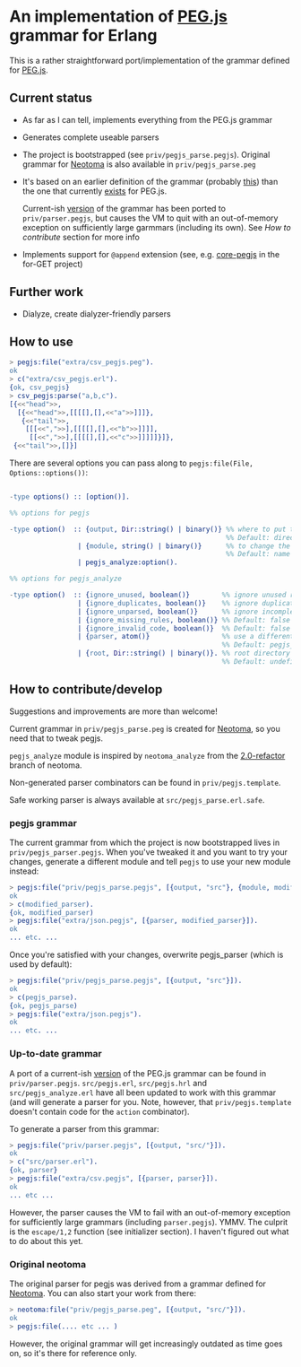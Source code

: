 # An implementation of [PEG.js](http://pegjs.majda.cz) grammar for Erlang

This is a rather straightforward port/implementation of the grammar defined for
[PEG.js](http://pegjs.majda.cz/documentation#grammar-syntax-and-semantics).

## Current status

- As far as I can tell, implements everything from the PEG.js grammar
- Generates complete useable parsers
- The project is bootstrapped (see `priv/pegjs_parse.pegjs`). Original grammar for 
  [Neotoma](https://github.com/seancribbs/neotoma) is also available in `priv/pegjs_parse.peg`
- It's based on an earlier definition of the grammar (probably [this](https://github.com/dmajda/pegjs/blob/f0a6bc92cc24b623689c7811bebc1ce2921442f0/src/parser.pegjs))
  than the one that currently [exists](https://github.com/dmajda/pegjs/blob/master/src/parser.pegjs) 
  for PEG.js. 
  
  Current-ish [version](https://github.com/dmajda/pegjs/blob/7e3b4ec4f826036fd1f6caf7e1e3f20cc8136a6e/src/parser.pegjs) 
  of the grammar has been ported to `priv/parser.pegjs`, but causes the VM to quit
  with an out-of-memory exception on sufficiently large garmmars (including its own).
  See *How to contribute* section for more info
- Implements support for `@append` extension (see, e.g. [core-pegjs](https://github.com/for-GET/core-pegjs) 
  in the for-GET project)

## Further work

- Dialyze, create dialyzer-friendly parsers

## How to use

```erlang
> pegjs:file("extra/csv_pegjs.peg").
ok
> c("extra/csv_pegjs.erl").
{ok, csv_pegjs}
> csv_pegjs:parse("a,b,c").
[{<<"head">>,
  [{<<"head">>,[[[[],[],<<"a">>]]]},
   {<<"tail">>,
    [[[<<",">>],[[[[],[],<<"b">>]]]],
     [[<<",">>],[[[[],[],<<"c">>]]]]]}]},
 {<<"tail">>,[]}]
```

There are several options you can pass along to `pegjs:file(File, Options::options())`:

```erlang

-type options() :: [option()].

%% options for pegjs

-type option()  :: {output, Dir::string() | binary()} %% where to put the generated file
                                                      %% Default: directory of the input file
                 | {module, string() | binary()}      %% to change the module name
                                                      %% Default: name of the input file
                 | pegjs_analyze:option().

%% options for pegjs_analyze

-type option()  :: {ignore_unused, boolean()}        %% ignore unused rules. Default: true
                 | {ignore_duplicates, boolean()}    %% ignore duplicate rules. Default: false
                 | {ignore_unparsed, boolean()}      %% ignore incomplete parses. Default: false
                 | {ignore_missing_rules, boolean()} %% Default: false
                 | {ignore_invalid_code, boolean()}  %% Default: false
                 | {parser, atom()}                  %% use a different module to parse grammars. 
                                                     %% Default: pegjs_parse
                 | {root, Dir::string() | binary()}. %% root directory for @append instructions. 
                                                     %% Default: undefined

```

## How to contribute/develop

Suggestions and improvements are more than welcome!

Current grammar in `priv/pegjs_parse.peg` is created for [Neotoma](https://github.com/seancribbs/neotoma),
so you need that to tweak pegjs.

`pegjs_analyze` module is inspired by `neotoma_analyze` from the [2.0-refactor](https://github.com/seancribbs/neotoma/tree/2.0-refactor)
branch of neotoma.

Non-generated parser combinators can be found in `priv/pegjs.template`.

Safe working parser is always available at `src/pegjs_parse.erl.safe`.

### pegjs grammar

The current grammar from which the project is now bootstrapped lives in 
`priv/pegjs_parser.pegjs`. When you've tweaked it and you want to try your changes, 
generate a different module and tell `pegjs` to use your new module instead:

```erlang
> pegjs:file("priv/pegjs_parse.pegjs", [{output, "src"}, {module, modified_parser}]).
ok
> c(modified_parser).
{ok, modified_parser)
> pegjs:file("extra/json.pegjs", [{parser, modified_parser}]).
ok
... etc. ...
```

Once you're satisfied with your changes, overwrite pegjs_parser (which is used by default):

```erlang
> pegjs:file("priv/pegjs_parse.pegjs", [{output, "src"}]).
ok
> c(pegjs_parse).
{ok, pegjs_parse)
> pegjs:file("extra/json.pegjs").
ok
... etc. ...
```

### Up-to-date grammar

A port of a current-ish [version](https://github.com/dmajda/pegjs/blob/7e3b4ec4f826036fd1f6caf7e1e3f20cc8136a6e/src/parser.pegjs)
of the PEG.js grammar can be found in `priv/parser.pegjs`. `src/pegjs.erl`, 
`src/pegjs.hrl` and `src/pegjs_analyze.erl` have all been updated to work with
this grammar (and will generate a parser for you. Note, however, that `priv/pegjs.template`
doesn't contain code for the `action` combinator).

To generate a parser from this grammar:

```erlang
> pegjs:file("priv/parser.pegjs", [{output, "src/"}]).
ok
> c("src/parser.erl").
{ok, parser}
> pegjs:file("extra/csv.pegjs", [{parser, parser}]).
ok
... etc ...
```

However, the parser causes the VM to fail with an out-of-memory exception for
sufficiently large grammars (including `parser.pegjs`). YMMV. The culprit is
the `escape/1,2` function (see initializer section). I haven't figured out what 
to do about this yet. 


### Original neotoma

The original parser for pegjs was derived from a grammar defined for [Neotoma](https://github.com/seancribbs/neotoma).
You can also start your work from there:

```erlang
> neotoma:file("priv/pegjs_parse.peg", [{output, "src/"}]).
ok
> pegjs:file(.... etc ... )
```

However, the original grammar will get increasingly outdated as time goes on, so it's there for reference only.
